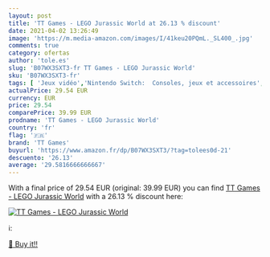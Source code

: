 ```yaml
---
layout: post
title: 'TT Games - LEGO Jurassic World at 26.13 % discount'
date: 2021-04-02 13:26:49
image: 'https://m.media-amazon.com/images/I/41keu20PQmL._SL400_.jpg'
comments: true
category: ofertas
author: 'tole.es'
slug: 'B07WX3SXT3-fr TT Games - LEGO Jurassic World'
sku: 'B07WX3SXT3-fr'
tags: [ 'Jeux vidéo','Nintendo Switch:  Consoles, jeux et accessoires','lego','tt games', ]
actualPrice: 29.54 EUR
currency: EUR
price: 29.54
comparePrice: 39.99 EUR
prodname: 'TT Games - LEGO Jurassic World'
country: 'fr'
flag: '🇫🇷'
brand: 'TT Games'
buyurl: 'https://www.amazon.fr/dp/B07WX3SXT3/?tag=tolees0d-21'
descuento: '26.13'
average: '29.5816666666667'
---
```


With a final price of 29.54 EUR (original: 39.99 EUR) you can find [TT Games - LEGO Jurassic World](https://www.amazon.fr/dp/B07WX3SXT3/?tag=tolees0d-21) with a  26.13 % discount here:

[![TT Games - LEGO Jurassic World](https://m.media-amazon.com/images/I/41keu20PQmL._SL400_.jpg)](https://www.amazon.fr/dp/B07WX3SXT3/?tag=tolees0d-21)

ℹ️:


[🛒 Buy it!!](https://www.amazon.fr/dp/B07WX3SXT3/?tag=tolees0d-21)
